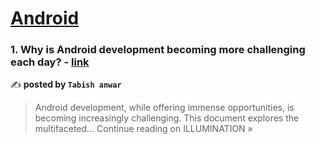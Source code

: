 
<h1><a href=https://medium.com/tag/android/recommended target="_blank" rel="noopener noreferrer">Android</a></h1>
<h3>1. Why is Android development becoming more challenging each day? - <a href="https://medium.com/illumination/why-is-android-development-becoming-more-challenging-each-day-7f474e28c49b?source=rss------android-5" target="_blank" rel="noopener noreferrer">link</a></h3>

✍️ **posted by `Tabish anwar`**

<blockquote>Android development, while offering immense opportunities, is becoming increasingly challenging. This document explores the multifaceted…
Continue reading on ILLUMINATION »</blockquote>

